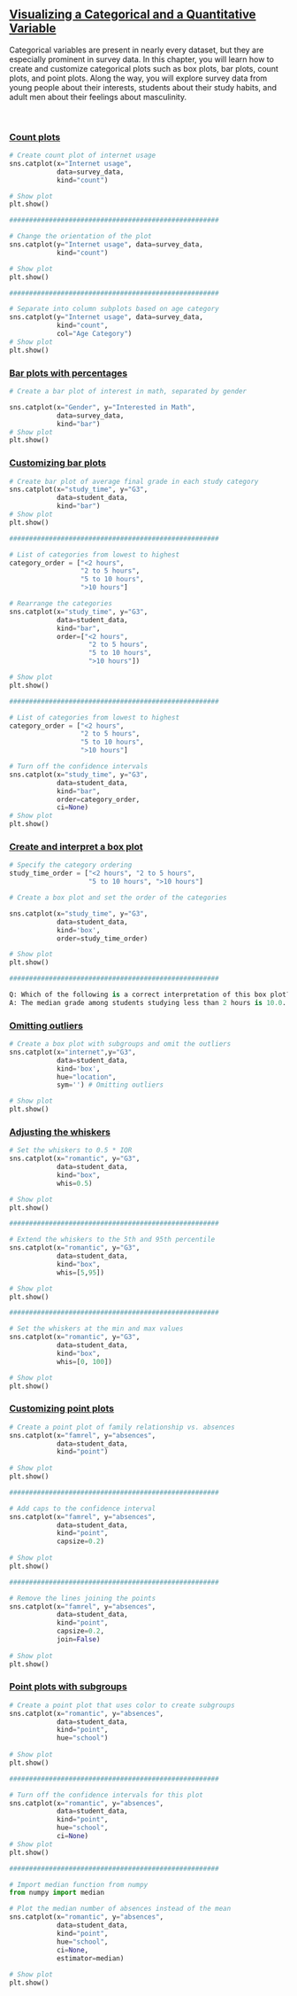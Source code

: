 ## [Visualizing a Categorical and a Quantitative Variable](https://campus.datacamp.com/courses/introduction-to-data-visualization-with-seaborn/visualizing-a-categorical-and-a-quantitative-variable)

Categorical variables are present in nearly every dataset, but they are especially prominent in survey data. In this chapter, you will learn how to create and customize categorical plots such as box plots, bar plots, count plots, and point plots. Along the way, you will explore survey data from young people about their interests, students about their study habits, and adult men about their feelings about masculinity.

<br>

### [Count plots](https://campus.datacamp.com/courses/introduction-to-data-visualization-with-seaborn/visualizing-a-categorical-and-a-quantitative-variable?ex=2)

```Python
# Create count plot of internet usage
sns.catplot(x="Internet usage",
            data=survey_data,
            kind="count")

# Show plot
plt.show()

#####################################################

# Change the orientation of the plot
sns.catplot(y="Internet usage", data=survey_data,
            kind="count")

# Show plot
plt.show()

#####################################################

# Separate into column subplots based on age category
sns.catplot(y="Internet usage", data=survey_data,
            kind="count",
            col="Age Category")
# Show plot
plt.show()
```

### [Bar plots with percentages](https://campus.datacamp.com/courses/introduction-to-data-visualization-with-seaborn/visualizing-a-categorical-and-a-quantitative-variable?ex=3)

```Python
# Create a bar plot of interest in math, separated by gender

sns.catplot(x="Gender", y="Interested in Math",
            data=survey_data,
            kind="bar")
# Show plot
plt.show()
```

### [Customizing bar plots](https://campus.datacamp.com/courses/introduction-to-data-visualization-with-seaborn/visualizing-a-categorical-and-a-quantitative-variable?ex=4)

```Python
# Create bar plot of average final grade in each study category
sns.catplot(x="study_time", y="G3",
            data=student_data,
            kind="bar")
# Show plot
plt.show()

#####################################################

# List of categories from lowest to highest
category_order = ["<2 hours", 
                  "2 to 5 hours", 
                  "5 to 10 hours", 
                  ">10 hours"]

# Rearrange the categories
sns.catplot(x="study_time", y="G3",
            data=student_data,
            kind="bar",
            order=["<2 hours", 
                    "2 to 5 hours", 
                    "5 to 10 hours", 
                    ">10 hours"])

# Show plot
plt.show()

#####################################################

# List of categories from lowest to highest
category_order = ["<2 hours", 
                  "2 to 5 hours", 
                  "5 to 10 hours", 
                  ">10 hours"]

# Turn off the confidence intervals
sns.catplot(x="study_time", y="G3",
            data=student_data,
            kind="bar",
            order=category_order,
            ci=None)
# Show plot
plt.show()
```

### [Create and interpret a box plot](https://campus.datacamp.com/courses/introduction-to-data-visualization-with-seaborn/visualizing-a-categorical-and-a-quantitative-variable?ex=6)

```Python
# Specify the category ordering
study_time_order = ["<2 hours", "2 to 5 hours", 
                    "5 to 10 hours", ">10 hours"]

# Create a box plot and set the order of the categories

sns.catplot(x="study_time", y="G3", 
            data=student_data,
            kind='box',
            order=study_time_order)

# Show plot
plt.show()

#####################################################

Q: Which of the following is a correct interpretation of this box plot?
A: The median grade among students studying less than 2 hours is 10.0.

```

### [Omitting outliers](https://campus.datacamp.com/courses/introduction-to-data-visualization-with-seaborn/visualizing-a-categorical-and-a-quantitative-variable?ex=7)

```Python
# Create a box plot with subgroups and omit the outliers
sns.catplot(x="internet",y="G3",
            data=student_data,
            kind='box',
            hue="location",
            sym='') # Omitting outliers

# Show plot
plt.show()
```

### [Adjusting the whiskers](https://campus.datacamp.com/courses/introduction-to-data-visualization-with-seaborn/visualizing-a-categorical-and-a-quantitative-variable?ex=8)

```Python
# Set the whiskers to 0.5 * IQR
sns.catplot(x="romantic", y="G3",
            data=student_data,
            kind="box",
            whis=0.5)

# Show plot
plt.show()

#####################################################

# Extend the whiskers to the 5th and 95th percentile
sns.catplot(x="romantic", y="G3",
            data=student_data,
            kind="box",
            whis=[5,95])

# Show plot
plt.show()

#####################################################

# Set the whiskers at the min and max values
sns.catplot(x="romantic", y="G3",
            data=student_data,
            kind="box",
            whis=[0, 100])

# Show plot
plt.show()
```

### [Customizing point plots](https://campus.datacamp.com/courses/introduction-to-data-visualization-with-seaborn/visualizing-a-categorical-and-a-quantitative-variable?ex=10)

```Python
# Create a point plot of family relationship vs. absences
sns.catplot(x="famrel", y="absences",
			data=student_data,
            kind="point")
                 
# Show plot
plt.show()

#####################################################

# Add caps to the confidence interval
sns.catplot(x="famrel", y="absences",
			data=student_data,
            kind="point",
            capsize=0.2)
             
# Show plot
plt.show()

#####################################################

# Remove the lines joining the points
sns.catplot(x="famrel", y="absences",
			data=student_data,
            kind="point",
            capsize=0.2,
            join=False)
            
# Show plot
plt.show()
```

### [Point plots with subgroups](https://campus.datacamp.com/courses/introduction-to-data-visualization-with-seaborn/visualizing-a-categorical-and-a-quantitative-variable?ex=11)

```Python
# Create a point plot that uses color to create subgroups
sns.catplot(x="romantic", y="absences",
			data=student_data,
            kind="point",
            hue="school")
            
# Show plot
plt.show()

#####################################################

# Turn off the confidence intervals for this plot
sns.catplot(x="romantic", y="absences",
			data=student_data,
            kind="point",
            hue="school",
            ci=None)
# Show plot
plt.show()

#####################################################

# Import median function from numpy
from numpy import median

# Plot the median number of absences instead of the mean
sns.catplot(x="romantic", y="absences",
			data=student_data,
            kind="point",
            hue="school",
            ci=None,
            estimator=median)
            
# Show plot
plt.show()
```